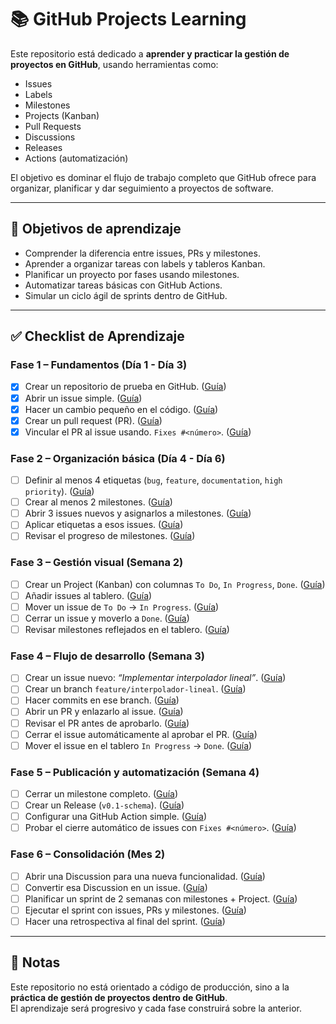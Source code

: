 # 📚 GitHub Projects Learning

Este repositorio está dedicado a **aprender y practicar la gestión de proyectos en GitHub**, usando herramientas como:

- Issues  
- Labels  
- Milestones  
- Projects (Kanban)  
- Pull Requests  
- Discussions  
- Releases  
- Actions (automatización)  

El objetivo es dominar el flujo de trabajo completo que GitHub ofrece para organizar, planificar y dar seguimiento a proyectos de software.

---

## 🚀 Objetivos de aprendizaje

- Comprender la diferencia entre issues, PRs y milestones.  
- Aprender a organizar tareas con labels y tableros Kanban.  
- Planificar un proyecto por fases usando milestones.  
- Automatizar tareas básicas con GitHub Actions.  
- Simular un ciclo ágil de sprints dentro de GitHub.  

---

## ✅ Checklist de Aprendizaje

### Fase 1 – Fundamentos (Día 1 - Día 3)

- [x] Crear un repositorio de prueba en GitHub. ([Guía](docs/fase-1-fundamentos/01-creacion-repositorio.md))  
- [x] Abrir un issue simple. ([Guía](docs/fase-1-fundamentos/02-apertura-issue.md))  
- [x] Hacer un cambio pequeño en el código. ([Guía](docs/fase-1-fundamentos/03-modificacion-codigo.md))  
- [x] Crear un pull request (PR). ([Guía](docs/fase-1-fundamentos/04-creacion-pr.md))  
- [x] Vincular el PR al issue usando. `Fixes #<número>`. ([Guía](docs/fase-1-fundamentos/05-vinculacion-pr-issue.md))  

### Fase 2 – Organización básica (Día 4 - Día 6)

- [ ] Definir al menos 4 etiquetas (`bug`, `feature`, `documentation`, `high priority`). ([Guía](docs/fase-2-organizacion-basica/01-definir-etiquetas.md))  
- [ ] Crear al menos 2 milestones. ([Guía](docs/fase-2-organizacion-basica/02-crear-milestones.md))  
- [ ] Abrir 3 issues nuevos y asignarlos a milestones. ([Guía](docs/fase-2-organizacion-basica/03-abrir-issues-asignar-milestones.md))  
- [ ] Aplicar etiquetas a esos issues. ([Guía](docs/fase-2-organizacion-basica/04-aplicar-etiquetas-issues.md))  
- [ ] Revisar el progreso de milestones. ([Guía](docs/fase-2-organizacion-basica/05-revisar-progreso-milestones.md))  

### Fase 3 – Gestión visual (Semana 2)

- [ ] Crear un Project (Kanban) con columnas `To Do`, `In Progress`, `Done`. ([Guía](docs/fase-3-gestion-visual/01-crear-project-kanban.md))  
- [ ] Añadir issues al tablero. ([Guía](docs/fase-3-gestion-visual/02-anadir-issues-tablero.md))  
- [ ] Mover un issue de `To Do` → `In Progress`. ([Guía](docs/fase-3-gestion-visual/03-mover-issue-todo-inprogress.md))  
- [ ] Cerrar un issue y moverlo a `Done`. ([Guía](docs/fase-3-gestion-visual/04-cerrar-issue-mover-done.md))  
- [ ] Revisar milestones reflejados en el tablero. ([Guía](docs/fase-3-gestion-visual/05-revisar-milestones-tablero.md))  

### Fase 4 – Flujo de desarrollo (Semana 3)

- [ ] Crear un issue nuevo: *“Implementar interpolador lineal”*. ([Guía](docs/fase-4-flujo-desarrollo/01-crear-issue-interpolador-lineal.md))  
- [ ] Crear un branch `feature/interpolador-lineal`. ([Guía](docs/fase-4-flujo-desarrollo/02-crear-branch-feature.md))  
- [ ] Hacer commits en ese branch. ([Guía](docs/fase-4-flujo-desarrollo/03-hacer-commits.md))  
- [ ] Abrir un PR y enlazarlo al issue. ([Guía](docs/fase-4-flujo-desarrollo/04-abrir-pr-enlazar-issue.md))  
- [ ] Revisar el PR antes de aprobarlo. ([Guía](docs/fase-4-flujo-desarrollo/05-revisar-pr.md))  
- [ ] Cerrar el issue automáticamente al aprobar el PR. ([Guía](docs/fase-4-flujo-desarrollo/06-cerrar-issue-automatico.md))  
- [ ] Mover el issue en el tablero `In Progress` → `Done`. ([Guía](docs/fase-4-flujo-desarrollo/07-mover-issue-tablero-done.md))  

### Fase 5 – Publicación y automatización (Semana 4)

- [ ] Cerrar un milestone completo. ([Guía](docs/fase-5-publicacion-automatizacion/01-cerrar-milestone-completo.md))  
- [ ] Crear un Release (`v0.1-schema`). ([Guía](docs/fase-5-publicacion-automatizacion/02-crear-release-v0-1-schema.md))  
- [ ] Configurar una GitHub Action simple. ([Guía](docs/fase-5-publicacion-automatizacion/03-configurar-github-action-simple.md))  
- [ ] Probar el cierre automático de issues con `Fixes #<número>`. ([Guía](docs/fase-5-publicacion-automatizacion/04-probar-cierre-automatico-issues.md))  

### Fase 6 – Consolidación (Mes 2)

- [ ] Abrir una Discussion para una nueva funcionalidad. ([Guía](docs/fase-6-consolidacion/01-abrir-discussion.md))  
- [ ] Convertir esa Discussion en un issue. ([Guía](docs/fase-6-consolidacion/02-convertir-discussion-en-issue.md))  
- [ ] Planificar un sprint de 2 semanas con milestones + Project. ([Guía](docs/fase-6-consolidacion/03-planificar-sprint-2-semanas.md))  
- [ ] Ejecutar el sprint con issues, PRs y milestones. ([Guía](docs/fase-6-consolidacion/04-ejecutar-sprint.md))  
- [ ] Hacer una retrospectiva al final del sprint. ([Guía](docs/fase-6-consolidacion/05-retrospectiva.md))  

---

## 📖 Notas

Este repositorio no está orientado a código de producción, sino a la **práctica de gestión de proyectos dentro de GitHub**.  
El aprendizaje será progresivo y cada fase construirá sobre la anterior.
